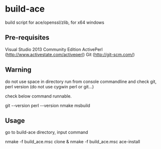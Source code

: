 build-ace
==================

build script for ace/openssl/zlib, for x64 windows

## Pre-requisites

Visual Studio 2013 Community Edition
ActivePerl (http://www.activestate.com/activeperl)
Git (http://git-scm.com/)

## Warning

do not use space in directory
run from console commandline and check git, perl version (do not use cygwin perl or git...)

check below command runnable.

git --version
perl --version
nmake
msbuild

## Usage

go to build-ace directory, input command

nmake -f build_ace.msc clone & nmake -f build_ace.msc ace-install
